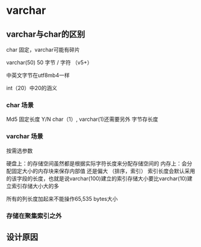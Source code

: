 # varchar
## varchar与char的区别
char 固定，varchar可能有碎片

varchar(50) 50 字节 / 字符 （v5+）

中英文字节在utf8mb4一样

int（20）中20的涵义

### char 场景
Md5 固定长度 
Y/N char（1）, varchar(1)还需要另外 字节存长度
### varchar 场景
按需选参数

硬盘上：的存储空间虽然都是根据实际字符长度来分配存储空间的
内存上：会分配固定大小的内存块来保存内部值 还是偏大 （排序，索引）
索引长度会默认采用的该字段的长度，也就是说varchar(100)建立的索引存储大小要比varchar(10)建立索引存储大小大的多

所有的列长度加起来不能操作65,535 bytes大小

### 存储在聚集索引之外

## 设计原因


